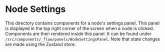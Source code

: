 # Node Settings
This directory contains components for a node's settings panel. This panel
is displayed in the top right corner of the screen when a node is clicked.
Components are then rendered inside this panel. It can be found under
`/src/components/_flow/panels/NodeSettingsPanel`. Note that state
changes are made using the Zustand store.